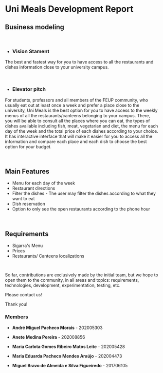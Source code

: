 

# Uni Meals Development Report



 ## Business modeling

&nbsp; 



- ### Vision Stament
The best and fastest way for you to have access to all the restaurants and dishes information close to your university campus.

&nbsp; 


- ### Elevator pitch
For students, professors and all members of the FEUP community, who usually eat out at least once a week and prefer a place close to the university, Uni Meals is the best option for you to have access to the weekly menus of all the restaurants/canteens belonging to your campus. There, you will be able to consult all the places where you can eat, the types of dishes available including fish, meat, vegetarian and diet, the menu for each day of the week and the total price of each dishes according to your choice.
 It has interactive interface that will make it easier for you to access all the information and compare each place and each dish to choose the best option for your budget. 

&nbsp; 


## Main Features
 -  Menu for each day of the week 
 -  Restaurant directions 
 -  Filter the dishes - The user may filter the dishes  according to what they want to eat
 -  Dish reservation  
 -  Option to only see the open restaurants according to the phone hour

&nbsp; 


## Requirements
- Sigarra's Menu
- Prices
- Restaurants/ Canteens localizations


&nbsp; 


So far, contributions are exclusively made by the initial team, but we hope to open them to the community, in all areas and topics: requirements, technologies, development, experimentation, testing, etc.

Please contact us!

Thank you!






### Members


- **André Miguel Pacheco Morais** - 202005303

- **Anete Medina Pereira** - 202008856

- **Maria Carlota Gomes Ribeiro Matos Leite** - 202005428

- **Maria Eduarda Pacheco Mendes Araújo** - 202004473

- **Miguel Bravo de Almeida e Silva Figueiredo** - 201706105 
